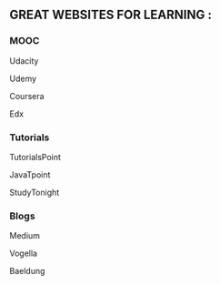 ## GREAT WEBSITES FOR LEARNING :

### MOOC

Udacity

Udemy

Coursera

Edx

### Tutorials

TutorialsPoint

JavaTpoint

StudyTonight

### Blogs

Medium

Vogella

Baeldung
